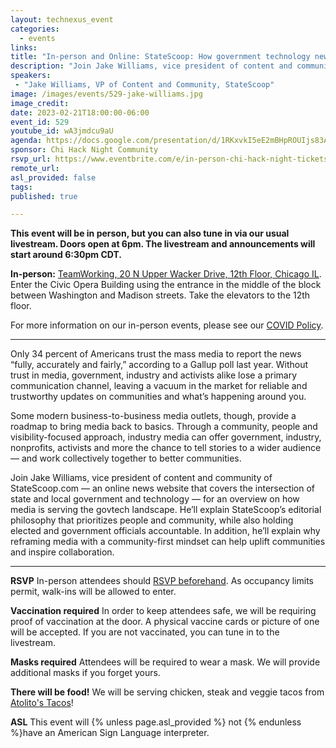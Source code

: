 ```yaml
---
layout: technexus_event
categories:
  - events
links: 
title: "In-person and Online: StateScoop: How government technology news could restore faith in media"
description: "Join Jake Williams, vice president of content and community of StateScoop.com — an online news website that covers the intersection of state and local government and technology — for an overview on how media is serving the govtech landscape. He’ll explain StateScoop’s editorial philosophy that prioritizes people and community, while also holding elected and government officials accountable. In addition, he’ll explain why reframing media with a community-first mindset can help uplift communities and inspire collaboration"
speakers:
 - "Jake Williams, VP of Content and Community, StateScoop" 
image: /images/events/529-jake-williams.jpg
image_credit: 
date: 2023-02-21T18:00:00-06:00
event_id: 529
youtube_id: wA3jmdcu9aU
agenda: https://docs.google.com/presentation/d/1RKxvkI5eE2mBHpROUIjs83Aeh9-DnUATEUSDPDuCADc/edit#slide=id.g121c7120608_0_0
sponsor: Chi Hack Night Community
rsvp_url: https://www.eventbrite.com/e/in-person-chi-hack-night-tickets-207988107027
remote_url: 
asl_provided: false
tags:
published: true

---
```


**This event will be in person, but you can also tune in via our usual livestream. Doors open at 6pm. The livestream and announcements will start around 6:30pm CDT.**

**In-person:** <a href='https://www.google.com/maps/place/TechNexus+Venture+Collaborative/@41.8835673,-87.6394085,17z/data=!3m1!4b1!4m5!3m4!1s0x880e2d5be57f04c5:0xa87e47e177660090!8m2!3d41.8835673!4d-87.6372198'>TeamWorking, 20 N Upper Wacker Drive, 12th Floor, Chicago IL</a>. Enter the Civic Opera Building using the entrance in the middle of the block between Washington and Madison streets. Take the elevators to the 12th floor.

For more information on our in-person events, please see our [COVID Policy](/blog/2022/09/09/our-covid-19-policy.html). 

---

Only 34 percent of Americans trust the mass media to report the news “fully, accurately and fairly,” according to a Gallup poll last year. Without trust in media, government, industry and activists alike lose a primary communication channel, leaving a vacuum in the market for reliable and trustworthy updates on communities and what’s happening around you.

Some modern business-to-business media outlets, though, provide a roadmap to bring media back to basics. Through a community, people and visibility-focused approach, industry media can offer government, industry, nonprofits, activists and more the chance to tell stories to a wider audience — and work collectively together to better communities.

Join Jake Williams, vice president of content and community of StateScoop.com — an online news website that covers the intersection of state and local government and technology — for an overview on how media is serving the govtech landscape. He’ll explain StateScoop’s editorial philosophy that prioritizes people and community, while also holding elected and government officials accountable. In addition, he’ll explain why reframing media with a community-first mindset can help uplift communities and inspire collaboration.

---

**RSVP** In-person attendees should [RSVP beforehand]({{page.rsvp_url}}). As occupancy limits permit, walk-ins will be allowed to enter.

**Vaccination required** In order to keep attendees safe, we will be requiring proof of vaccination at the door. A physical vaccine cards or picture of one will be accepted. If you are not vaccinated, you can tune in to the livestream.

**Masks required** Attendees will be required to wear a mask. We will provide additional masks if you forget yours.

**There will be food!** We will be serving chicken, steak and veggie tacos from [Atolito's Tacos](https://atolito.com/restaurant/625/Atolito)!

**ASL** This event will {% unless page.asl_provided %} not {% endunless %}have an American Sign Language interpreter.
